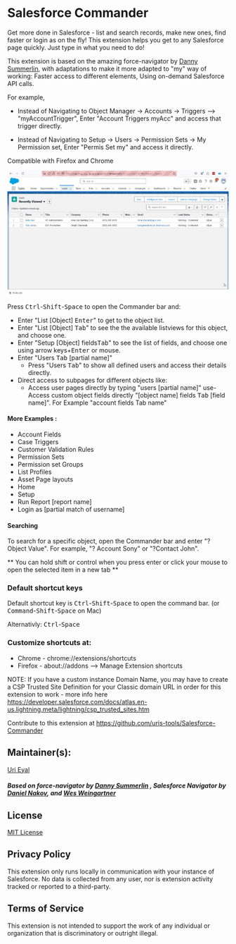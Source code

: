 # Salesforce Commander

Get more done in Salesforce - list and search records, make new ones, find faster  or login as on the fly!
This extension helps you get to any Salesforce page quickly. Just type in what you need to do!

This extension is based on the amazing force-navigator by [Danny Summerlin](http://summerlin.co), with adaptations to make it more adapted to "my" way of working:  Faster access to different elements, Using on-demand Salesforce API calls.

For example, 
- Instead of Navigating to Object Manager -> Accounts -> Triggers --> "myAccountTrigger",   Enter "Account Triggers <TAB> myAcc" and access that trigger directly.
  
- Instead of Navigating to Setup -> Users -> Permission Sets -> My Permission set,  Enter "Permis Set <TAB> my" and access it directly.
  


Compatible with Firefox and Chrome

![Animated Demo](web/demo1.gif)

Press <kbd>Ctrl</kbd>-<kbd>Shift</kbd>-<kbd>Space</kbd> to open the Commander bar and:
- Enter "List [Object] <kbd>Enter</kbd>" to get to the object list. 
- Enter "List [Object] <kbd>Tab</kbd>" to see the the available listviews for this object, and choose one. 
- Enter "Setup [Object] fields<kbd>Tab</kbd>" to see the list of fields, and choose one using arrow keys+<kbd>Enter</kbd> or mouse.
- Enter "Users <kbd>Tab</kbd> [partial name]"
  - Press "Users <kbd>Tab</kbd>" to show all defined users and access their details directly.  
- Direct access to subpages for different objects like:
    - Access user pages directly by typing "users [partial name]"
    use- Access custom object fields directly "[object name] fields <kbd>Tab</kbd> [field name]". For Example "account fields Tab name"

#### More Examples :
* Account Fields
* Case Triggers
* Customer Validation Rules
* Permission Sets
* Permission set Groups
* List Profiles
* Asset Page layouts
* Home
* Setup 
* Run Report [report name]
* Login as [partial match of username]
#### Searching
To search for a specific object, open the Commander bar and enter "? Object Value".   For example, "? Account Sony" or "?Contact John".

 

** You can hold shift or control when you press enter or click your mouse to open the selected item in a new tab **

### Default shortcut keys

Default shortcut key is <kbd>Ctrl</kbd>-<kbd>Shift</kbd>-<kbd>Space</kbd> to open the command bar.
(or <kbd>Command</kbd>-<kbd>Shift</kbd>-<kbd>Space</kbd> on Mac)

Alternativly:  <kbd>Ctrl</kbd>-<kbd>Space</kbd>



### Customize shortcuts at:
- Chrome - chrome://extensions/shortcuts
- Firefox - about://addons --> Manage Extension shortcuts


NOTE: If you have a custom instance Domain Name, you may have to create a CSP Trusted Site Definition for your Classic domain URL in order for this extension to work - more info here https://developer.salesforce.com/docs/atlas.en-us.lightning.meta/lightning/csp_trusted_sites.htm

Contribute to this extension at https://github.com/uris-tools/Salesforce-Commander

## Maintainer(s):
[Uri Eyal](uri@eyal.es)

##### Based on force-navigator by [Danny Summerlin](http://summerlin.co) ,  Salesforce Navigator by [Daniel Nakov](https://twitter.com/dnak0v), and [Wes Weingartner](https://twitter.com/wes1278)


## License
[MIT License](http://en.wikipedia.org/wiki/MIT_License)

## Privacy Policy
This extension only runs locally in communication with your instance of Salesforce. No data is collected from any user, nor is extension activity tracked or reported to a third-party.

## Terms of Service
This extension is not intended to support the work of any individual or organization that is discriminatory or outright illegal.